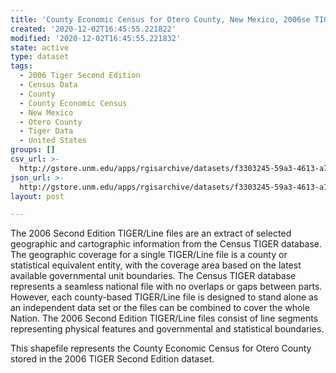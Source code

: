 ```yaml
---
title: 'County Economic Census for Otero County, New Mexico, 2006se TIGER'
created: '2020-12-02T16:45:55.221822'
modified: '2020-12-02T16:45:55.221832'
state: active
type: dataset
tags:
  - 2006 Tiger Second Edition
  - Census Data
  - County
  - County Economic Census
  - New Mexico
  - Otero County
  - Tiger Data
  - United States
groups: []
csv_url: >-
  http://gstore.unm.edu/apps/rgisarchive/datasets/f3303245-59a3-4613-a792-048567a5c594/tgr2006se_oter_ctyec.derived.csv
json_url: >-
  http://gstore.unm.edu/apps/rgisarchive/datasets/f3303245-59a3-4613-a792-048567a5c594/tgr2006se_oter_ctyec.derived.json
layout: post

---
```

The 2006 Second Edition TIGER/Line files are an extract of selected geographic and cartographic information from the Census TIGER database.  The geographic coverage for a single TIGER/Line file is a county or statistical equivalent entity, with the coverage area based on the latest available governmental unit boundaries. The Census TIGER database represents a seamless national file with no overlaps or gaps between parts.  However, each county-based TIGER/Line file is designed to stand alone as an independent data set or the files can be combined to cover the whole Nation.  The 2006 Second Edition  TIGER/Line files consist of line segments representing physical features and governmental and statistical boundaries.  

This shapefile represents the County Economic Census for Otero County stored in the 2006 TIGER Second Edition dataset.
